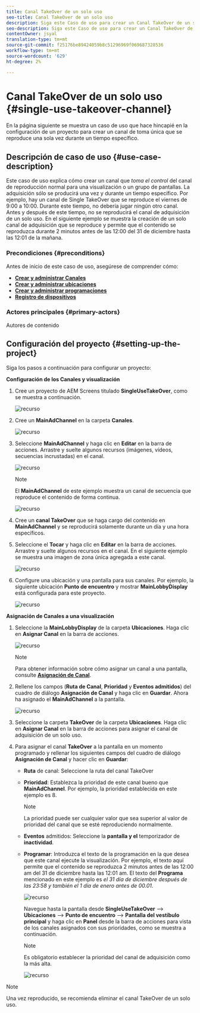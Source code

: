 ```yaml
---
title: Canal TakeOver de un solo uso
seo-title: Canal TakeOver de un solo uso
description: Siga este Caso de uso para crear un Canal TakeOver de un solo uso.
seo-description: Siga este Caso de uso para crear un Canal TakeOver de un solo uso.
contentOwner: jsyal
translation-type: tm+mt
source-git-commit: f25176be89424059b8c51296969f069687328536
workflow-type: tm+mt
source-wordcount: '629'
ht-degree: 2%

---
```



# Canal TakeOver de un solo uso {#single-use-takeover-channel}

En la página siguiente se muestra un caso de uso que hace hincapié en la configuración de un proyecto para crear un canal de toma única que se reproduce una sola vez durante un tiempo específico.


## Descripción de caso de uso {#use-case-description}

Este caso de uso explica cómo crear un canal que *toma el control* del canal de reproducción normal para una visualización o un grupo de pantallas. La adquisición sólo se producirá una vez y durante un tiempo específico.
Por ejemplo, hay un canal de Single TakeOver que se reproduce el viernes de 9:00 a 10:00. Durante este tiempo, no debería jugar ningún otro canal. Antes y después de este tiempo, no se reproducirá el canal de adquisición de un solo uso. En el siguiente ejemplo se muestra la creación de un solo canal de adquisición que se reproduce y permite que el contenido se reproduzca durante 2 minutos antes de las 12:00 del 31 de diciembre hasta las 12:01 de la mañana.

### Precondiciones {#preconditions}

Antes de inicio de este caso de uso, asegúrese de comprender cómo:

* **[Crear y administrar Canales](managing-channels.md)**
* **[Crear y administrar ubicaciones](managing-locations.md)**
* **[Crear y administrar programaciones](managing-schedules.md)**
* **[Registro de dispositivos](device-registration.md)**

### Actores principales {#primary-actors}

Autores de contenido

## Configuración del proyecto {#setting-up-the-project}

Siga los pasos a continuación para configurar un proyecto:

**Configuración de los Canales y visualización**

1. Cree un proyecto de AEM Screens titulado **SingleUseTakeOver**, como se muestra a continuación.

   ![recurso](assets/single-takeover1.png)

1. Cree un **MainAdChannel** en la carpeta **Canales**.

   ![recurso](assets/single-takeover2.png)

1. Seleccione **MainAdChannel** y haga clic en **Editar** en la barra de acciones. Arrastre y suelte algunos recursos (imágenes, vídeos, secuencias incrustadas) en el canal.

   ![recurso](assets/single-takeover2.png)


   >[!NOTE]
   >El **MainAdChannel** de este ejemplo muestra un canal de secuencia que reproduce el contenido de forma continua.

   ![recurso](assets/single-takeover3.png)

1. Cree un **canal TakeOver** que se haga cargo del contenido en **MainAdChannel** y se reproducirá solamente durante un día y una hora específicos.

1. Seleccione el **Tocar** y haga clic en **Editar** en la barra de acciones. Arrastre y suelte algunos recursos en el canal. En el siguiente ejemplo se muestra una imagen de zona única agregada a este canal.

   ![recurso](assets/single-takeover4.png)

1. Configure una ubicación y una pantalla para sus canales. Por ejemplo, la siguiente ubicación **Punto de encuentro** y mostrar **MainLobbyDisplay** está configurada para este proyecto.

   ![recurso](assets/single-takeover5.png)

**Asignación de Canales a una visualización**

1. Seleccione la **MainLobbyDisplay** de la carpeta **Ubicaciones**. Haga clic en **Asignar Canal** en la barra de acciones.

   ![recurso](assets/single-takeover6.png)

   >[!NOTE]
   >Para obtener información sobre cómo asignar un canal a una pantalla, consulte **[Asignación de Canal](channel-assignment.md)**.

1. Rellene los campos (**Ruta de Canal**, **Prioridad** y **Eventos admitidos**) del cuadro de diálogo **Asignación de Canal** y haga clic en **Guardar**. Ahora ha asignado el **MainAdChannel** a la pantalla.

   ![recurso](assets/single-takeover7.png)

1. Seleccione la carpeta **TakeOver** de la carpeta **Ubicaciones**. Haga clic en **Asignar Canal** en la barra de acciones para asignar el canal de adquisición de un solo uso.

1. Para asignar el canal **TakeOver** a la pantalla en un momento programado y rellenar los siguientes campos del cuadro de diálogo **Asignación de Canal** y hacer clic en **Guardar**:

   * **Ruta** de canal: Seleccione la ruta del canal TakeOver
   * **Prioridad**: Establezca la prioridad de este canal bueno que  **MainAdChannel**. Por ejemplo, la prioridad establecida en este ejemplo es 8.

      >[!NOTE]
      >La prioridad puede ser cualquier valor que sea superior al valor de prioridad del canal que se esté reproduciendo normalmente.
   * **Eventos** admitidos: Seleccione la  **pantalla y el** temporizador de  **inactividad**.
   * **Programar**: Introduzca el texto de la programación en la que desea que este canal ejecute la visualización. Por ejemplo, el texto aquí permite que el contenido se reproduzca 2 minutos antes de las 12:00 am del 31 de diciembre hasta las 12:01 am.
El texto del **Programa** mencionado en este ejemplo es *el 31 día de diciembre después de las 23:58 y también el 1 día de enero antes de 00.01*.

      ![recurso](assets/single-takeover8.png)

      Navegue hasta la pantalla desde **SingleUseTakeOver** —> **Ubicaciones** —> **Punto de encuentro** —> **Pantalla del vestíbulo principal** y haga clic en **Panel** desde la barra de acciones para vista de los canales asignados con sus prioridades, como se muestra a continuación.

      >[!NOTE]
      >Es obligatorio establecer la prioridad del canal de adquisición como la más alta.

      ![recurso](assets/single-takeover9.png)

>[!NOTE]
>
>Una vez reproducido, se recomienda eliminar el canal TakeOver de un solo uso.